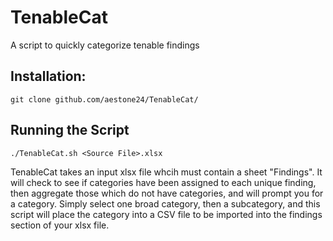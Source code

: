 # TenableCat
A script to quickly categorize tenable findings


## Installation:
```git clone github.com/aestone24/TenableCat/```

## Running the Script
```./TenableCat.sh <Source File>.xlsx```

TenableCat takes an input xlsx file whcih must contain a sheet "Findings". It will check to see if categories have been assigned to each unique finding, then aggregate those which do not have categories, and will prompt you for a category. Simply select one broad category, then a subcategory, and this script will place the category into a CSV file to be imported into the findings section of your xlsx file.
